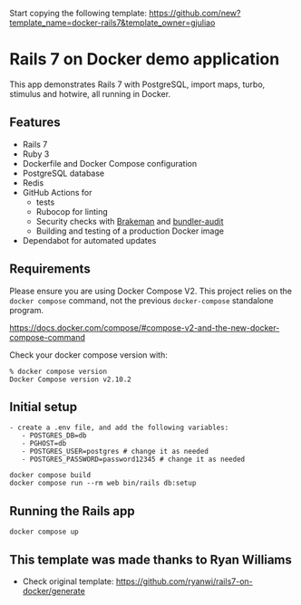 Start copying the following template: https://github.com/new?template_name=docker-rails7&template_owner=gjuliao

# Rails 7 on Docker demo application

This app demonstrates Rails 7 with PostgreSQL, import maps, turbo, stimulus and hotwire, all running in Docker.

## Features

* Rails 7
* Ruby 3
* Dockerfile and Docker Compose configuration
* PostgreSQL database
* Redis
* GitHub Actions for 
  * tests
  * Rubocop for linting
  * Security checks with [Brakeman](https://github.com/presidentbeef/brakeman) and [bundler-audit](https://github.com/rubysec/bundler-audit)
  * Building and testing of a production Docker image
* Dependabot for automated updates

## Requirements

Please ensure you are using Docker Compose V2. This project relies on the `docker compose` command, not the previous `docker-compose` standalone program.

https://docs.docker.com/compose/#compose-v2-and-the-new-docker-compose-command

Check your docker compose version with:
```
% docker compose version
Docker Compose version v2.10.2
```

## Initial setup
```
- create a .env file, and add the following variables:
   - POSTGRES_DB=db
   - PGHOST=db
   - POSTGRES_USER=postgres # change it as needed
   - POSTGRES_PASSWORD=password12345 # change it as needed
  
docker compose build
docker compose run --rm web bin/rails db:setup
```

## Running the Rails app
```
docker compose up
```

## This template was made thanks to Ryan Williams

- Check original template: https://github.com/ryanwi/rails7-on-docker/generate